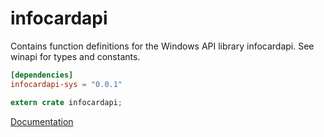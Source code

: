 # infocardapi #
Contains function definitions for the Windows API library infocardapi. See winapi for types and constants.

```toml
[dependencies]
infocardapi-sys = "0.0.1"
```

```rust
extern crate infocardapi;
```

[Documentation](https://retep998.github.io/doc/winapi/infocardapi/)
